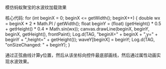 模仿蚂蚁聚宝的水波纹加载效果

核心代码:
 for (int beginX = 0; beginX <= getWidth(); beginX++) {
            double wx = beginX * 2 * Math.PI / getWidth();
            float beginY = (float) (getHeight() * 0.5 + getHeight() * 0.4 * Math.sin(wx));
            canvas.drawLine(beginX, beginY, beginX, getHeight(), frontPaint);
            Log.d(TAG, "beginX=" + beginX + ",y=" + beginY + ",height=" + getHeight());
            waveY[beginX] = beginY;
            Log.d(TAG, "onSizeChanged: " + beginY);
        }

通过正弦曲线计算y位置，然后从该坐标向控件最底部画线，然后通过属性动画实现水波效果。
